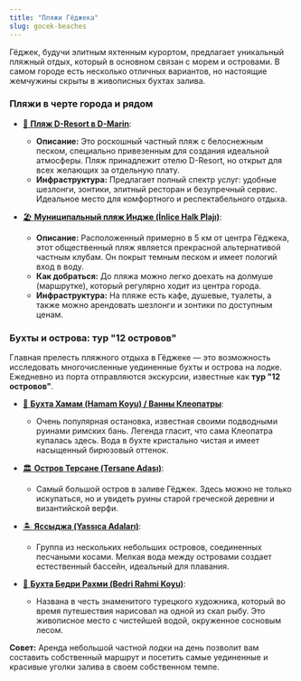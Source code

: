 ```yaml
---
title: "Пляжи Гёджека"
slug: gocek-beaches
---
```


Гёджек, будучи элитным яхтенным курортом, предлагает уникальный пляжный отдых, который в основном связан с морем и островами. В самом городе есть несколько отличных вариантов, но настоящие жемчужины скрыты в живописных бухтах залива.

### **Пляжи в черте города и рядом**

*   [🏨 <u>**Пляж D-Resort в D-Marin**</u>](/gocek/beach/dresort):
    *   **Описание:** Это роскошный частный пляж с белоснежным песком, специально привезенным для создания идеальной атмосферы. Пляж принадлежит отелю D-Resort, но открыт для всех желающих за отдельную плату.
    *   **Инфраструктура:** Предлагает полный спектр услуг: удобные шезлонги, зонтики, элитный ресторан и безупречный сервис. Идеальное место для комфортного и респектабельного отдыха.

*   [🏖️ <u>**Муниципальный пляж Индже (İnlice Halk Plajı)**</u>](/gocek/beach/inlice):
    *   **Описание:** Расположенный примерно в 5 км от центра Гёджека, этот общественный пляж является прекрасной альтернативой частным клубам. Он покрыт темным песком и имеет пологий вход в воду.
    *   **Как добраться:** До пляжа можно легко доехать на долмуше (маршрутке), который регулярно ходит из центра города.
    *   **Инфраструктура:** На пляже есть кафе, душевые, туалеты, а также можно арендовать шезлонги и зонтики по доступным ценам.

### **Бухты и острова: тур "12 островов"**

Главная прелесть пляжного отдыха в Гёджеке — это возможность исследовать многочисленные уединенные бухты и острова на лодке. Ежедневно из порта отправляются экскурсии, известные как **тур "12 островов"**.

*   [👑 <u>**Бухта Хамам (Hamam Koyu) / Ванны Клеопатры**</u>](/gocek/beach/hamam):
    *   Очень популярная остановка, известная своими подводными руинами римских бань. Легенда гласит, что сама Клеопатра купалась здесь. Вода в бухте кристально чистая и имеет насыщенный бирюзовый оттенок.

*   [🏛️ <u>**Остров Терсане (Tersane Adası)**</u>](/gocek/beach/tersane):
    *   Самый большой остров в заливе Гёджек. Здесь можно не только искупаться, но и увидеть руины старой греческой деревни и византийской верфи.

*   [🏝️ <u>**Яссыджа (Yassıca Adaları)**</u>](/gocek/beach/yassica):
    *   Группа из нескольких небольших островов, соединенных песчаными косами. Мелкая вода между островами создает естественный бассейн, идеальный для плавания.

*   [🎨 <u>**Бухта Бедри Рахми (Bedri Rahmi Koyu)**</u>](/gocek/beach/bedri):
    *   Названа в честь знаменитого турецкого художника, который во время путешествия нарисовал на одной из скал рыбу. Это живописное место с чистейшей водой, окруженное сосновым лесом.

**Совет:** Аренда небольшой частной лодки на день позволит вам составить собственный маршрут и посетить самые уединенные и красивые уголки залива в своем собственном темпе. 